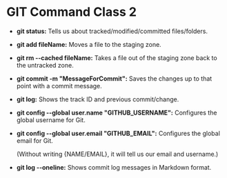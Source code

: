 # GIT Command Class 2

- **git status:** Tells us about tracked/modified/committed files/folders.

- **git add fileName:** Moves a file to the staging zone.

- **git rm --cached fileName:** Takes a file out of the staging zone back to the untracked zone.

- **git commit -m "MessageForCommit":** Saves the changes up to that point with a commit message.

- **git log:** Shows the track ID and previous commit/change.

- **git config --global user.name "GITHUB_USERNAME":** Configures the global username for Git.

- **git config --global user.email "GITHUB_EMAIL":** Configures the global email for Git.

  (Without writing {NAME/EMAIL}, it will tell us our email and username.)

- **git log --oneline:** Shows commit log messages in Markdown format.
